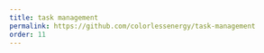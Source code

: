 ```yaml
---
title: task management
permalink: https://github.com/colorlessenergy/task-management
order: 11
---
```


